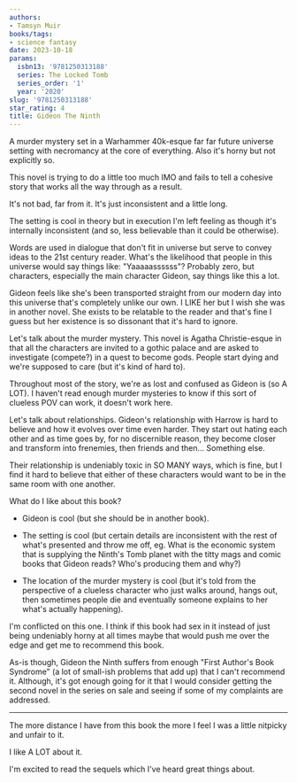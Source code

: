 ```yaml
---
authors:
- Tamsyn Muir
books/tags:
- science fantasy
date: 2023-10-18
params:
  isbn13: '9781250313188'
  series: The Locked Tomb
  series_order: '1'
  year: '2020'
slug: '9781250313188'
star_rating: 4
title: Gideon The Ninth
---
```


A murder mystery set in a Warhammer 40k-esque far far future universe setting with necromancy at the core of everything. Also it's horny but not explicitly so.

This novel is trying to do a little too much IMO and fails to tell a cohesive story that works all the way through as a result.

It's not bad, far from it. It's just inconsistent and a little long.

<!--more-->

The setting is cool in theory but in execution I'm left feeling as though it's internally inconsistent (and so, less believable than it could be otherwise).

Words are used in dialogue that don't fit in universe but serve to convey ideas to the 21st century reader. What's the likelihood that people in this universe would say things like: "Yaaaaassssss"? Probably zero, but characters, especially the main character Gideon, say things like this a lot.

Gideon feels like she's been transported straight from our modern day into this universe that's completely unlike our own. I LIKE her but I wish she was in another novel. She exists to be relatable to the reader and that's fine I guess but her existence is so dissonant that it's hard to ignore.

Let's talk about the murder mystery. This novel is Agatha Christie-esque in that all the characters are invited to a gothic palace and are asked to investigate (compete?) in a quest to become gods. People start dying and we're supposed to care (but it's kind of hard to).

Throughout most of the story, we're as lost and confused as Gideon is (so A LOT). I haven't read enough murder mysteries to know if this sort of clueless POV can work, it doesn't work here.

Let's talk about relationships. Gideon's relationship with Harrow is hard to believe and how it evolves over time even harder. They start out hating each other and as time goes by, for no discernible reason, they become closer and transform into frenemies, then friends and then... Something else.

Their relationship is undeniably toxic in SO MANY ways, which is fine, but I find it hard to believe that either of these characters would want to be in the same room with one another.

What do I like about this book?

- Gideon is cool (but she should be in another book).

- The setting is cool (but certain details are inconsistent with the rest of what's presented and throw me off, eg. What is the economic system that is supplying the Ninth's Tomb planet with the titty mags and comic books that Gideon reads? Who's producing them and why?)

- The location of the murder mystery is cool (but it's told from the perspective of a clueless character who just walks around, hangs out, then sometimes people die and eventually someone explains to her what's actually happening).

I'm conflicted on this one. I think if this book had sex in it instead of just being undeniably horny at all times maybe that would push me over the edge and get me to recommend this book.

As-is though, Gideon the Ninth suffers from enough "First Author's Book Syndrome" (a lot of small-ish problems that add up) that I can't recommend it. Although, it's got enough going for it that I would consider getting the second novel in the series on sale and seeing if some of my complaints are addressed.

---

The more distance I have from this book the more I feel I was a little nitpicky and unfair to it.

I like A LOT about it.

I'm excited to read the sequels which I've heard great things about.